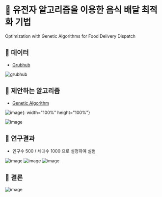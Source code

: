 # 🚚 유전자 알고리즘을 이용한 음식 배달 최적화 기법
Optimization with Genetic Algorithms for Food Delivery Dispatch

## 🔗 데이터
- [Grubhub](https://github.com/grubhub/mdrplib/tree/master/public_instances)

![grubhub](https://user-images.githubusercontent.com/85726134/174063306-efd16ddf-92e1-4507-936f-93dbca4e87a4.jpg)


## 🔗 제안하는 알고리즘
- [Genetic Algorithm](https://github.com/ahmedfgad/GeneticAlgorithmPython)

![image](https://user-images.githubusercontent.com/85726134/201260028-adf0a1b4-b849-4ef2-8ca0-bda555363190.png){: width="100%" height="100%"}


![image](https://user-images.githubusercontent.com/85726134/201259062-3cc6731e-721b-409a-a19f-a4236c49e290.png)

## 🔗 연구결과
- 인구수 500 / 세대수 1000 으로 설정하여 실험

![image](https://user-images.githubusercontent.com/85726134/201261675-31177ad2-f24c-4d9c-96ce-5d4fcaf487ab.png)
![image](https://user-images.githubusercontent.com/85726134/201259346-10df63e2-1941-48ed-8cbf-f7b0377b0483.png)
![image](https://user-images.githubusercontent.com/85726134/201259355-a81d2efa-fd14-4022-bbf4-5e894af08920.png)

## 🔗 결론
![image](https://user-images.githubusercontent.com/85726134/201259528-b59172ee-42a8-4ab2-9f9e-c86a8d96aa58.png)

